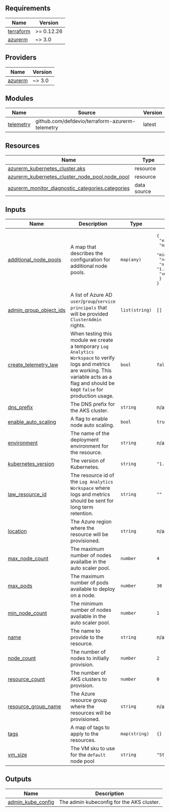 <!-- BEGIN_TF_DOCS -->
## Requirements

| Name | Version |
|------|---------|
| <a name="requirement_terraform"></a> [terraform](#requirement\_terraform) | >= 0.12.26 |
| <a name="requirement_azurerm"></a> [azurerm](#requirement\_azurerm) | ~> 3.0 |

## Providers

| Name | Version |
|------|---------|
| <a name="provider_azurerm"></a> [azurerm](#provider\_azurerm) | ~> 3.0 |

## Modules

| Name | Source | Version |
|------|--------|---------|
| <a name="module_telemetry"></a> [telemetry](#module\_telemetry) | github.com/defdevio/terraform-azurerm-telemetry | latest |

## Resources

| Name | Type |
|------|------|
| [azurerm_kubernetes_cluster.aks](https://registry.terraform.io/providers/hashicorp/azurerm/latest/docs/resources/kubernetes_cluster) | resource |
| [azurerm_kubernetes_cluster_node_pool.node_pool](https://registry.terraform.io/providers/hashicorp/azurerm/latest/docs/resources/kubernetes_cluster_node_pool) | resource |
| [azurerm_monitor_diagnostic_categories.categories](https://registry.terraform.io/providers/hashicorp/azurerm/latest/docs/data-sources/monitor_diagnostic_categories) | data source |

## Inputs

| Name | Description | Type | Default | Required |
|------|-------------|------|---------|:--------:|
| <a name="input_additional_node_pools"></a> [additional\_node\_pools](#input\_additional\_node\_pools) | A map that describes the configuration for additional node pools. | `map(any)` | <pre>{<br>  "example": {<br>    "max_node_count": 4,<br>    "min_node_count": 2,<br>    "node_count": 1,<br>    "orchestrator_version": "1.25.4",<br>    "vm_size": "Standard_B2ms"<br>  }<br>}</pre> | no |
| <a name="input_admin_group_object_ids"></a> [admin\_group\_object\_ids](#input\_admin\_group\_object\_ids) | A list of Azure AD `user`/`group`/`service principals` that will be provided `ClusterAdmin` rights. | `list(string)` | `[]` | no |
| <a name="input_create_telemetry_law"></a> [create\_telemetry\_law](#input\_create\_telemetry\_law) | When testing this module we create a temporary `Log Analytics Workspace` to verify logs and metrics are working. This variable acts as a flag and should be kept `false` for production usage. | `bool` | `false` | no |
| <a name="input_dns_prefix"></a> [dns\_prefix](#input\_dns\_prefix) | The DNS prefix for the AKS cluster. | `string` | n/a | yes |
| <a name="input_enable_auto_scaling"></a> [enable\_auto\_scaling](#input\_enable\_auto\_scaling) | A flag to enable node auto scaling. | `bool` | `true` | no |
| <a name="input_environment"></a> [environment](#input\_environment) | The name of the deployment environment for the resource. | `string` | n/a | yes |
| <a name="input_kubernetes_version"></a> [kubernetes\_version](#input\_kubernetes\_version) | The version of Kubernetes. | `string` | `"1.25.4"` | no |
| <a name="input_law_resource_id"></a> [law\_resource\_id](#input\_law\_resource\_id) | The resource id of the `Log Analytics Workspace` where logs and metrics should be sent for long term retention. | `string` | `""` | no |
| <a name="input_location"></a> [location](#input\_location) | The Azure region where the resource will be provisioned. | `string` | n/a | yes |
| <a name="input_max_node_count"></a> [max\_node\_count](#input\_max\_node\_count) | The maximum number of nodes availalbe in the auto scaler pool. | `number` | `4` | no |
| <a name="input_max_pods"></a> [max\_pods](#input\_max\_pods) | The maximum number of pods available to deploy on a node. | `number` | `30` | no |
| <a name="input_min_node_count"></a> [min\_node\_count](#input\_min\_node\_count) | The minimum number of nodes available in the auto scaler pool. | `number` | `1` | no |
| <a name="input_name"></a> [name](#input\_name) | The name to provide to the resource. | `string` | n/a | yes |
| <a name="input_node_count"></a> [node\_count](#input\_node\_count) | The number of nodes to initially provision. | `number` | `2` | no |
| <a name="input_resource_count"></a> [resource\_count](#input\_resource\_count) | The number of AKS clusters to provision. | `number` | `0` | no |
| <a name="input_resource_group_name"></a> [resource\_group\_name](#input\_resource\_group\_name) | The Azure resource group where the resources will be provisioned. | `string` | n/a | yes |
| <a name="input_tags"></a> [tags](#input\_tags) | A map of tags to apply to the resources. | `map(string)` | `{}` | no |
| <a name="input_vm_size"></a> [vm\_size](#input\_vm\_size) | The VM sku to use for the `default` node pool | `string` | `"Standard_B2ms"` | no |

## Outputs

| Name | Description |
|------|-------------|
| <a name="output_admin_kube_config"></a> [admin\_kube\_config](#output\_admin\_kube\_config) | The admin kubeconfig for the AKS cluster. |
<!-- END_TF_DOCS -->